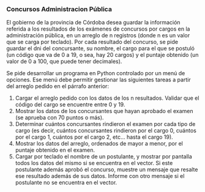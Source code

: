 ### Concursos Administracion Pública

El gobierno de la provincia de Córdoba desea guardar la información referida a los resultados de los exámenes de concursos por cargos en la administración pública, en un arreglo de n registros (donde n es un valor que se carga por teclado). Por cada resultado del concurso, se pide guardar el dni del concursante, su nombre, el cargo para el que se postuló (un código que va de 0 a 19, o sea, hay 20 cargos) y el puntaje obtenido (un valor de 0 a 100, que puede tener decimales). 

Se pide desarrollar un programa en Python controlado por un menú de opciones. Ese menú debe permitir gestionar las siguientes tareas a partir del arreglo pedido en el párrafo anterior: 

1. Cargar el arreglo pedido con los datos de los n resultados. Validar que el código del cargo se encuentre entre 0 y 19. 
2. Mostrar los datos de los concursantes que hayan aprobado el examen (se aprueba con 70 puntos o más). 
3. Determinar cuántos concursantes rindieron el examen por cada tipo de cargo (es decir, cuántos concursantes rindieron por el cargo 0, cuántos por el cargo 1, cuántos por el cargo 2, etc... hasta el cargo 19).
4. Mostrar los datos del arreglo, ordenados de mayor a menor, por el puntaje obtenido en el examen.
5. Cargar por teclado el nombre de un postulante, y mostrar por pantalla todos los datos del mismo si se encuentra en el vector. Si este postulante además aprobó el concurso, muestre un mensaje que resalte ese resultado además de sus datos. Informe con otro mensaje si el postulante no se encuentra en el vector.
